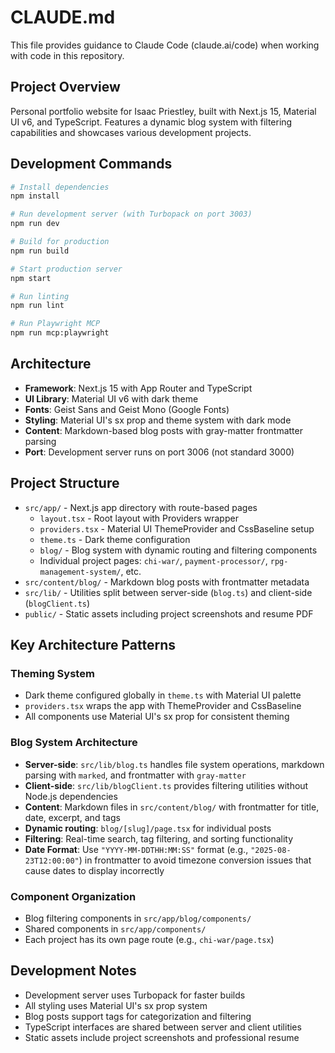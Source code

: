 # CLAUDE.md

This file provides guidance to Claude Code (claude.ai/code) when working with code in this repository.

## Project Overview

Personal portfolio website for Isaac Priestley, built with Next.js 15, Material UI v6, and TypeScript. Features a dynamic blog system with filtering capabilities and showcases various development projects.

## Development Commands

```bash
# Install dependencies
npm install

# Run development server (with Turbopack on port 3003)
npm run dev

# Build for production
npm run build

# Start production server
npm start

# Run linting
npm run lint

# Run Playwright MCP
npm run mcp:playwright
```

## Architecture

- **Framework**: Next.js 15 with App Router and TypeScript
- **UI Library**: Material UI v6 with dark theme
- **Fonts**: Geist Sans and Geist Mono (Google Fonts)
- **Styling**: Material UI's sx prop and theme system with dark mode
- **Content**: Markdown-based blog posts with gray-matter frontmatter parsing
- **Port**: Development server runs on port 3006 (not standard 3000)

## Project Structure

- `src/app/` - Next.js app directory with route-based pages
  - `layout.tsx` - Root layout with Providers wrapper
  - `providers.tsx` - Material UI ThemeProvider and CssBaseline setup
  - `theme.ts` - Dark theme configuration
  - `blog/` - Blog system with dynamic routing and filtering components
  - Individual project pages: `chi-war/`, `payment-processor/`, `rpg-management-system/`, etc.
- `src/content/blog/` - Markdown blog posts with frontmatter metadata
- `src/lib/` - Utilities split between server-side (`blog.ts`) and client-side (`blogClient.ts`)
- `public/` - Static assets including project screenshots and resume PDF

## Key Architecture Patterns

### Theming System
- Dark theme configured globally in `theme.ts` with Material UI palette
- `providers.tsx` wraps the app with ThemeProvider and CssBaseline
- All components use Material UI's sx prop for consistent theming

### Blog System Architecture
- **Server-side**: `src/lib/blog.ts` handles file system operations, markdown parsing with `marked`, and frontmatter with `gray-matter`
- **Client-side**: `src/lib/blogClient.ts` provides filtering utilities without Node.js dependencies
- **Content**: Markdown files in `src/content/blog/` with frontmatter for title, date, excerpt, and tags
- **Dynamic routing**: `blog/[slug]/page.tsx` for individual posts
- **Filtering**: Real-time search, tag filtering, and sorting functionality
- **Date Format**: Use `"YYYY-MM-DDTHH:MM:SS"` format (e.g., `"2025-08-23T12:00:00"`) in frontmatter to avoid timezone conversion issues that cause dates to display incorrectly

### Component Organization
- Blog filtering components in `src/app/blog/components/`
- Shared components in `src/app/components/`
- Each project has its own page route (e.g., `chi-war/page.tsx`)

## Development Notes

- Development server uses Turbopack for faster builds
- All styling uses Material UI's sx prop system
- Blog posts support tags for categorization and filtering
- TypeScript interfaces are shared between server and client utilities
- Static assets include project screenshots and professional resume